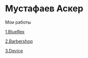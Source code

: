 
# Мустафаев Аскер
Мои работы

[1.BlueRex](https://mustafaev-a.github.io/BlueRex/ "Сайт на BT4")

[2.Barbershop](https://mustafaev-a.github.io/Barbershop/ "Сайт на HTML/CSS")

[3.Device](https://mustafaev-a.github.io/device/ "Сайт на HTML/CSS")
